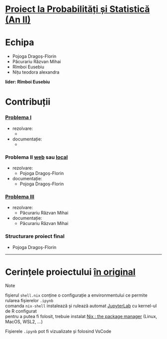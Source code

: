 # [Proiect la Probabilități și Statistică (An II)](https://github.com/Dragos-Florin-Pojoga/Proiect_PS)

# Echipa
- Pojoga Dragoș-Florin
- Păcurariu Răzvan Mihai
- Rîmboi Eusebiu
- Nițu teodora alexandra

**lider: Rîmboi Eusebiu**


# Contribuții

### [Problema I](./I/README.md)
* rezolvare:
    * <placeholder>
* documentație:
    * <placeholder>

### Problema II [web](https://github.com/Dragos-Florin-Pojoga/Interactive_R_graph_visualizer/blob/Proiect_PS/README.md) sau [local](./II/README.md)
* rezolvare:
    * Pojoga Dragoș-Florin
* documentație:
    * Pojoga Dragoș-Florin

### [Problema III](./III/README.md)
* rezolvare:
    * Păcurariu Răzvan Mihai
* documentație:
    * Păcurariu Răzvan Mihai

### Structurare proiect final
* Pojoga Dragoș-Florin

---

# Cerințele proiectului [în original](./tema_de_proiect.pdf)

> [!NOTE]
> fișierul `shell.nix` conține o configurație a environmentului ce permite rularea fișierelor `.ipynb`  
> comanda `nix-shell` instalează și rulează automat [JupyterLab](https://jupyter.org/) cu kernel-ul de R configurat  
> pentru a putea fi folosit, trebuie instalat [Nix : the package manager](https://nixos.org/download/) (Linux, MacOS, WSL2, ...)  
>
> Fișierele `.ipynb` pot fi vizualizate și folosind VsCode